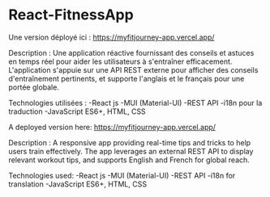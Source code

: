 # React-FitnessApp
Une version déployé ici : https://myfitjourney-app.vercel.app/ 

Description :
Une application réactive fournissant des conseils et astuces en temps réel pour aider les utilisateurs à s'entraîner efficacement. L'application s'appuie sur une API REST externe pour afficher des conseils d'entraînement pertinents, et supporte l'anglais et le français pour une portée globale.

Technologies utilisées :
-React js
-MUI (Material-UI)
-REST API
-i18n pour la traduction
-JavaScript ES6+, HTML, CSS

A  deployed version here: https://myfitjourney-app.vercel.app/ 

Description :
A responsive app providing real-time tips and tricks to help users train effectively. The app leverages an external REST API to display relevant workout tips, and supports English and French for global reach.

Technologies used:
-React js
-MUI (Material-UI)
-REST API
-i18n for translation
-JavaScript ES6+, HTML, CSS
